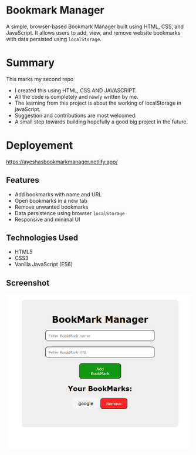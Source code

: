 # Bookmark Manager

A simple, browser-based Bookmark Manager built using HTML, CSS, and JavaScript. It allows users to add, view, and remove website bookmarks with data persisted using `localStorage`.

# Summary

This marks my second repo
- I created this using HTML, CSS AND JAVASCRIPT.
- All the code is completely and rawly written by me.
- The learning from this project is about the working of localStorage in javaScript.
- Suggestion and contributions are most welcomed.
- A small step towards building hopefully a good big project in the future.

# Deployement

https://ayeshasbookmarkmanager.netlify.app/


## Features

- Add bookmarks with name and URL
- Open bookmarks in a new tab
- Remove unwanted bookmarks
- Data persistence using browser `localStorage`
- Responsive and minimal UI

## Technologies Used

- HTML5
- CSS3
- Vanilla JavaScript (ES6)

## Screenshot

![App Screenshot](Screenshot.png)

